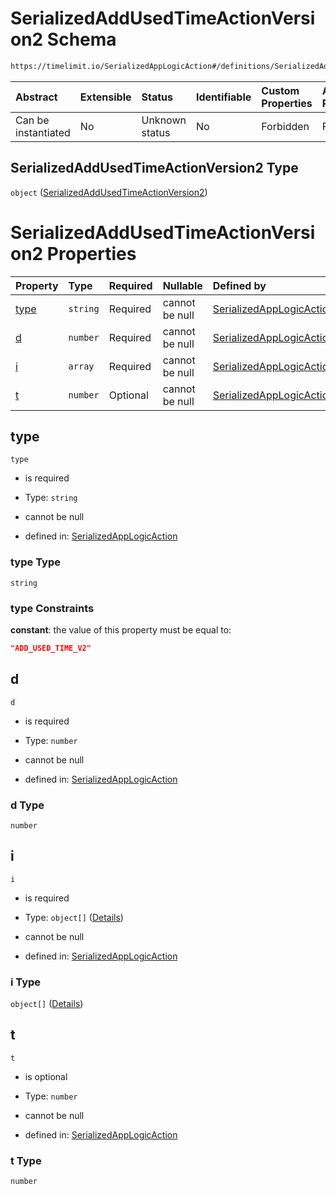 # SerializedAddUsedTimeActionVersion2 Schema

```txt
https://timelimit.io/SerializedAppLogicAction#/definitions/SerializedAddUsedTimeActionVersion2
```



| Abstract            | Extensible | Status         | Identifiable | Custom Properties | Additional Properties | Access Restrictions | Defined In                                                                                            |
| :------------------ | :--------- | :------------- | :----------- | :---------------- | :-------------------- | :------------------ | :---------------------------------------------------------------------------------------------------- |
| Can be instantiated | No         | Unknown status | No           | Forbidden         | Forbidden             | none                | [SerializedAppLogicAction.schema.json\*](SerializedAppLogicAction.schema.json "open original schema") |

## SerializedAddUsedTimeActionVersion2 Type

`object` ([SerializedAddUsedTimeActionVersion2](serializedapplogicaction-definitions-serializedaddusedtimeactionversion2.md))

# SerializedAddUsedTimeActionVersion2 Properties

| Property      | Type     | Required | Nullable       | Defined by                                                                                                                                                                                                                               |
| :------------ | :------- | :------- | :------------- | :--------------------------------------------------------------------------------------------------------------------------------------------------------------------------------------------------------------------------------------- |
| [type](#type) | `string` | Required | cannot be null | [SerializedAppLogicAction](serializedapplogicaction-definitions-serializedaddusedtimeactionversion2-properties-type.md "https://timelimit.io/SerializedAppLogicAction#/definitions/SerializedAddUsedTimeActionVersion2/properties/type") |
| [d](#d)       | `number` | Required | cannot be null | [SerializedAppLogicAction](serializedapplogicaction-definitions-serializedaddusedtimeactionversion2-properties-d.md "https://timelimit.io/SerializedAppLogicAction#/definitions/SerializedAddUsedTimeActionVersion2/properties/d")       |
| [i](#i)       | `array`  | Required | cannot be null | [SerializedAppLogicAction](serializedapplogicaction-definitions-serializedaddusedtimeactionversion2-properties-i.md "https://timelimit.io/SerializedAppLogicAction#/definitions/SerializedAddUsedTimeActionVersion2/properties/i")       |
| [t](#t)       | `number` | Optional | cannot be null | [SerializedAppLogicAction](serializedapplogicaction-definitions-serializedaddusedtimeactionversion2-properties-t.md "https://timelimit.io/SerializedAppLogicAction#/definitions/SerializedAddUsedTimeActionVersion2/properties/t")       |

## type



`type`

* is required

* Type: `string`

* cannot be null

* defined in: [SerializedAppLogicAction](serializedapplogicaction-definitions-serializedaddusedtimeactionversion2-properties-type.md "https://timelimit.io/SerializedAppLogicAction#/definitions/SerializedAddUsedTimeActionVersion2/properties/type")

### type Type

`string`

### type Constraints

**constant**: the value of this property must be equal to:

```json
"ADD_USED_TIME_V2"
```

## d



`d`

* is required

* Type: `number`

* cannot be null

* defined in: [SerializedAppLogicAction](serializedapplogicaction-definitions-serializedaddusedtimeactionversion2-properties-d.md "https://timelimit.io/SerializedAppLogicAction#/definitions/SerializedAddUsedTimeActionVersion2/properties/d")

### d Type

`number`

## i



`i`

* is required

* Type: `object[]` ([Details](serializedapplogicaction-definitions-serializedaddusedtimeactionversion2-properties-i-items.md))

* cannot be null

* defined in: [SerializedAppLogicAction](serializedapplogicaction-definitions-serializedaddusedtimeactionversion2-properties-i.md "https://timelimit.io/SerializedAppLogicAction#/definitions/SerializedAddUsedTimeActionVersion2/properties/i")

### i Type

`object[]` ([Details](serializedapplogicaction-definitions-serializedaddusedtimeactionversion2-properties-i-items.md))

## t



`t`

* is optional

* Type: `number`

* cannot be null

* defined in: [SerializedAppLogicAction](serializedapplogicaction-definitions-serializedaddusedtimeactionversion2-properties-t.md "https://timelimit.io/SerializedAppLogicAction#/definitions/SerializedAddUsedTimeActionVersion2/properties/t")

### t Type

`number`
